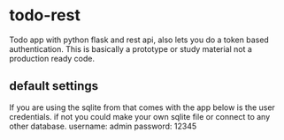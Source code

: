 # todo-rest
Todo app with python flask and rest api, also lets you do a token based authentication.
This is basically a prototype or study material not a production ready code.

## default settings
If you are using the sqlite from that comes with the app below is the user credentials.
if not you could make your own sqlite file or connect to any other database.
username: admin
password: 12345
